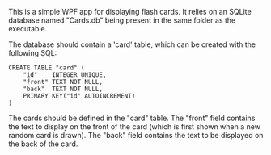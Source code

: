 This is a simple WPF app for displaying flash cards. It relies on an SQLite database named "Cards.db" being present in the same folder as the executable.

The database should contain a 'card' table, which can be created with the following SQL: 
```
CREATE TABLE "card" (
	"id"	INTEGER UNIQUE,
	"front"	TEXT NOT NULL,
	"back"	TEXT NOT NULL,
	PRIMARY KEY("id" AUTOINCREMENT)
)
```

The cards should be defined in the "card" table. The "front" field contains the text to display on the front of the card (which is first shown when a new random card is drawn). The "back" field contains the text to be displayed on the back of the card.


